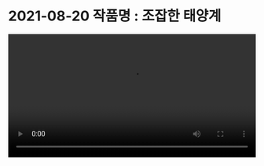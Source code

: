 <h1>2021-08-20 작품명 : 조잡한 태양계</h1>

<video width="100%" src="https://user-images.githubusercontent.com/67003390/130217309-de772b13-f018-4e72-9b97-788cc70a98cc.mp4"/>
